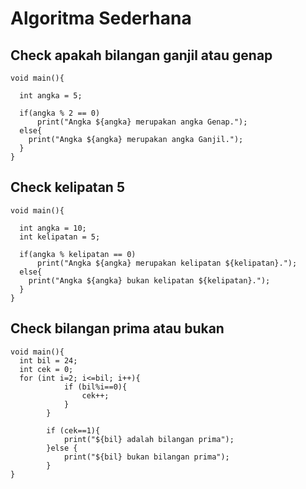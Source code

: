 # Algoritma Sederhana

## Check apakah bilangan ganjil atau genap

```
void main(){

  int angka = 5;

  if(angka % 2 == 0)
      print("Angka ${angka} merupakan angka Genap.");
  else{
    print("Angka ${angka} merupakan angka Ganjil.");
  }
}
```

## Check kelipatan 5

```
void main(){

  int angka = 10;
  int kelipatan = 5;

  if(angka % kelipatan == 0)
      print("Angka ${angka} merupakan kelipatan ${kelipatan}.");
  else{
    print("Angka ${angka} bukan kelipatan ${kelipatan}.");
  }
}
```

## Check bilangan prima atau bukan

```
void main(){
  int bil = 24;
  int cek = 0;
  for (int i=2; i<=bil; i++){
            if (bil%i==0){
                cek++;
            }
        }

        if (cek==1){
            print("${bil} adalah bilangan prima");
        }else {
            print("${bil} bukan bilangan prima");
        }
}
```
